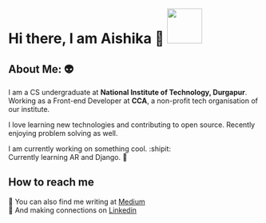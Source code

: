 # Hi there, I am Aishika 👋  <img src="https://imgflip.com/gif/487rdc" width="70" height="70" />


## About Me:  :alien:
I am a CS undergraduate at **National Institute of Technology, Durgapur**. </br>
Working as a Front-end Developer at **CCA**, a non-profit tech organisation of our institute.

I love learning new technologies and contributing to open source. Recently enjoying problem solving as well.

I am currently working on something cool. :shipit:  </br>
Currently learning AR and Django. 🌱

## How to reach me
:pencil:  You can also find me writing at [Medium](https://medium.com/@aishikamidder) </br>
:handshake: And making connections on [Linkedin](https://www.linkedin.com/in/aishika-midder-16b76b1a5/)
          
          




